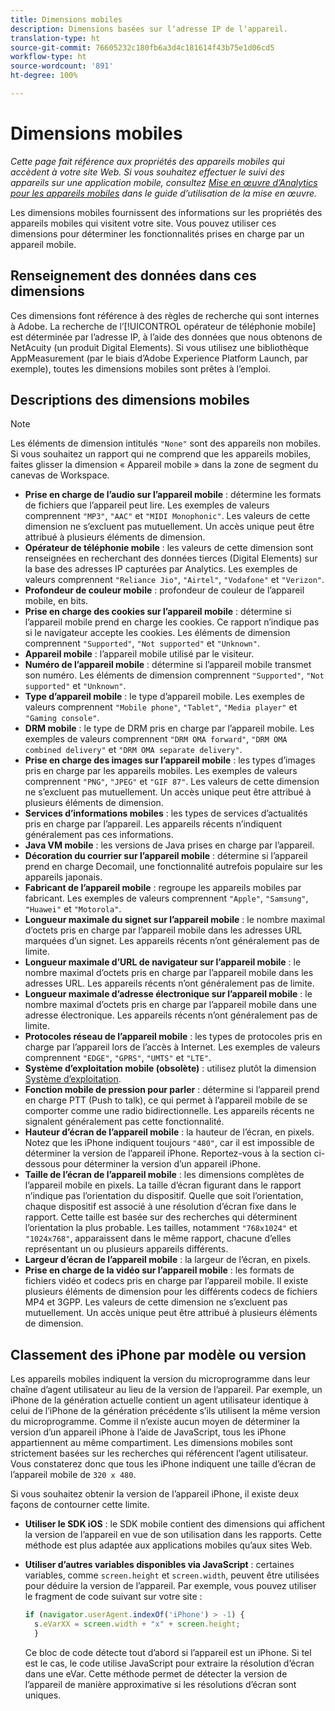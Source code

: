 ```yaml
---
title: Dimensions mobiles
description: Dimensions basées sur lʼadresse IP de lʼappareil.
translation-type: ht
source-git-commit: 76605232c180fb6a3d4c181614f43b75e1d06cd5
workflow-type: ht
source-wordcount: '891'
ht-degree: 100%

---
```



# Dimensions mobiles

*Cette page fait référence aux propriétés des appareils mobiles qui accèdent à votre site Web. Si vous souhaitez effectuer le suivi des appareils sur une application mobile, consultez [Mise en œuvre d’Analytics pour les appareils mobiles](/help/implement/mobile-device-sdk.md) dans le guide d’utilisation de la mise en œuvre.*

Les dimensions mobiles fournissent des informations sur les propriétés des appareils mobiles qui visitent votre site. Vous pouvez utiliser ces dimensions pour déterminer les fonctionnalités prises en charge par un appareil mobile.

## Renseignement des données dans ces dimensions

Ces dimensions font référence à des règles de recherche qui sont internes à Adobe. La recherche de lʼ[!UICONTROL opérateur de téléphonie mobile] est déterminée par lʼadresse IP, à lʼaide des données que nous obtenons de NetAcuity (un produit Digital Elements).
Si vous utilisez une bibliothèque AppMeasurement (par le biais d’Adobe Experience Platform Launch, par exemple), toutes les dimensions mobiles sont prêtes à l’emploi.

## Descriptions des dimensions mobiles

>[!NOTE]
>
>Les éléments de dimension intitulés `"None"` sont des appareils non mobiles. Si vous souhaitez un rapport qui ne comprend que les appareils mobiles, faites glisser la dimension « Appareil mobile » dans la zone de segment du canevas de Workspace.

* **Prise en charge de l’audio sur l’appareil mobile** : détermine les formats de fichiers que l’appareil peut lire. Les exemples de valeurs comprennent `"MP3"`, `"AAC"` et `"MIDI Monophonic"`. Les valeurs de cette dimension ne s’excluent pas mutuellement. Un accès unique peut être attribué à plusieurs éléments de dimension.
* **Opérateur de téléphonie mobile** : les valeurs de cette dimension sont renseignées en recherchant des données tierces (Digital Elements) sur la base des adresses IP capturées par Analytics. Les exemples de valeurs comprennent `"Reliance Jio"`, `"Airtel"`, `"Vodafone"` et `"Verizon"`.
* **Profondeur de couleur mobile** : profondeur de couleur de l’appareil mobile, en bits.
* **Prise en charge des cookies sur l’appareil mobile** : détermine si l’appareil mobile prend en charge les cookies. Ce rapport n’indique pas si le navigateur accepte les cookies. Les éléments de dimension comprennent `"Supported"`, `"Not supported"` et `"Unknown"`.
* **Appareil mobile** : l’appareil mobile utilisé par le visiteur.
* **Numéro de l’appareil mobile** : détermine si l’appareil mobile transmet son numéro. Les éléments de dimension comprennent `"Supported"`, `"Not supported"` et `"Unknown"`.
* **Type d’appareil mobile** : le type d’appareil mobile. Les exemples de valeurs comprennent `"Mobile phone"`, `"Tablet"`, `"Media player"` et `"Gaming console"`.
* **DRM mobile** : le type de DRM pris en charge par l’appareil mobile. Les exemples de valeurs comprennent `"DRM OMA forward"`, `"DRM OMA combined delivery"` et `"DRM OMA separate delivery"`.
* **Prise en charge des images sur l’appareil mobile** : les types d’images pris en charge par les appareils mobiles. Les exemples de valeurs comprennent `"PNG"`, `"JPEG"` et `"GIF 87"`. Les valeurs de cette dimension ne s’excluent pas mutuellement. Un accès unique peut être attribué à plusieurs éléments de dimension.
* **Services d’informations mobiles** : les types de services d’actualités pris en charge par l’appareil. Les appareils récents n’indiquent généralement pas ces informations.
* **Java VM mobile** : les versions de Java prises en charge par l’appareil.
* **Décoration du courrier sur l’appareil mobile** : détermine si l’appareil prend en charge Decomail, une fonctionnalité autrefois populaire sur les appareils japonais.
* **Fabricant de l’appareil mobile** : regroupe les appareils mobiles par fabricant. Les exemples de valeurs comprennent `"Apple"`, `"Samsung"`, `"Huawei"` et `"Motorola"`.
* **Longueur maximale du signet sur l’appareil mobile** : le nombre maximal d’octets pris en charge par l’appareil mobile dans les adresses URL marquées d’un signet. Les appareils récents n’ont généralement pas de limite.
* **Longueur maximale d’URL de navigateur sur l’appareil mobile** : le nombre maximal d’octets pris en charge par l’appareil mobile dans les adresses URL. Les appareils récents n’ont généralement pas de limite.
* **Longueur maximale d’adresse électronique sur l’appareil mobile** : le nombre maximal d’octets pris en charge par l’appareil mobile dans une adresse électronique. Les appareils récents n’ont généralement pas de limite.
* **Protocoles réseau de l’appareil mobile** : les types de protocoles pris en charge par l’appareil lors de l’accès à Internet. Les exemples de valeurs comprennent `"EDGE"`, `"GPRS"`, `"UMTS"` et `"LTE"`.
* **Système d’exploitation mobile (obsolète)** : utilisez plutôt la dimension [Système d’exploitation](operating-systems.md).
* **Fonction mobile de pression pour parler** : détermine si l’appareil prend en charge PTT (Push to talk), ce qui permet à l’appareil mobile de se comporter comme une radio bidirectionnelle. Les appareils récents ne signalent généralement pas cette fonctionnalité.
* **Hauteur d’écran de l’appareil mobile** : la hauteur de l’écran, en pixels. Notez que les iPhone indiquent toujours `"480"`, car il est impossible de déterminer la version de l’appareil iPhone. Reportez-vous à la section ci-dessous pour déterminer la version d’un appareil iPhone.
* **Taille de l’écran de l’appareil mobile** : les dimensions complètes de l’appareil mobile en pixels. La taille d’écran figurant dans le rapport n’indique pas l’orientation du dispositif. Quelle que soit l’orientation, chaque dispositif est associé à une résolution d’écran fixe dans le rapport. Cette taille est basée sur des recherches qui déterminent l’orientation la plus probable. Les tailles, notamment `"768x1024"` et `"1024x768"`, apparaissent dans le même rapport, chacune d’elles représentant un ou plusieurs appareils différents.
* **Largeur d’écran de l’appareil mobile** : la largeur de l’écran, en pixels.
* **Prise en charge de la vidéo sur l’appareil mobile** : les formats de fichiers vidéo et codecs pris en charge par l’appareil mobile. Il existe plusieurs éléments de dimension pour les différents codecs de fichiers MP4 et 3GPP. Les valeurs de cette dimension ne s’excluent pas mutuellement. Un accès unique peut être attribué à plusieurs éléments de dimension.

## Classement des iPhone par modèle ou version

Les appareils mobiles indiquent la version du microprogramme dans leur chaîne d’agent utilisateur au lieu de la version de l’appareil. Par exemple, un iPhone de la génération actuelle contient un agent utilisateur identique à celui de l’iPhone de la génération précédente s’ils utilisent la même version du microprogramme. Comme il n’existe aucun moyen de déterminer la version d’un appareil iPhone à l’aide de JavaScript, tous les iPhone appartiennent au même compartiment. Les dimensions mobiles sont strictement basées sur les recherches qui référencent l’agent utilisateur. Vous constaterez donc que tous les iPhone indiquent une taille d’écran de l’appareil mobile de `320 x 480`.

Si vous souhaitez obtenir la version de l’appareil iPhone, il existe deux façons de contourner cette limite.

* **Utiliser le SDK iOS** : le SDK mobile contient des dimensions qui affichent la version de l’appareil en vue de son utilisation dans les rapports. Cette méthode est plus adaptée aux applications mobiles qu’aux sites Web.
* **Utiliser d’autres variables disponibles via JavaScript** : certaines variables, comme `screen.height` et `screen.width`, peuvent être utilisées pour déduire la version de l’appareil. Par exemple, vous pouvez utiliser le fragment de code suivant sur votre site :

   ```js
   if (navigator.userAgent.indexOf('iPhone') > -1) {
     s.eVarXX = screen.width + "x" + screen.height;
     }
   ```

   Ce bloc de code détecte tout d’abord si l’appareil est un iPhone. Si tel est le cas, le code utilise JavaScript pour extraire la résolution d’écran dans une eVar. Cette méthode permet de détecter la version de l’appareil de manière approximative si les résolutions d’écran sont uniques.
